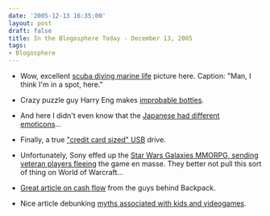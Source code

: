```yaml
---
date: '2005-12-13 16:35:00'
layout: post
draft: false
title: In the Blogosphere Today - December 13, 2005
tags:
- Blogosphere
---
```


  * Wow, excellent [scuba diving marine life](http://www.scubadiving.com/2005photocontest/photocontest_winners/marine_schrager.html) picture here. Caption: "Man, I think I'm in a spot, here."


  * Crazy puzzle guy Harry Eng makes [improbable bottles](http://www.johnrausch.com/PuzzleWorld/toc.asp?t=_des/he001.htm&m=des/he000.htm).


  * And here I didn't even know that the [Japanese had different emoticons](http://club.pep.ne.jp/~hiroette/en/facemarks/)...


  * Finally, a true ["credit card sized" USB](http://www.trustedreviews.com/article.aspx?art=2219) drive.


  * Unfortunately, Sony effed up the [Star Wars Galaxies MMORPG, sending veteran players fleeing](http://www.wired.com/news/games/0,2101,69816,00.html?tw=wn_tophead_1) the game en masse. They better not pull this sort of thing on World of Warcraft...


  * [Great article on cash flow](http://37signals.com/svn/archives2/small_biz_101_cash_flow.php) from the guys behind Backpack.


  * Nice article debunking [myths associated with kids and videogames](http://www.pbs.org/kcts/videogamerevolution/impact/myths.html).



